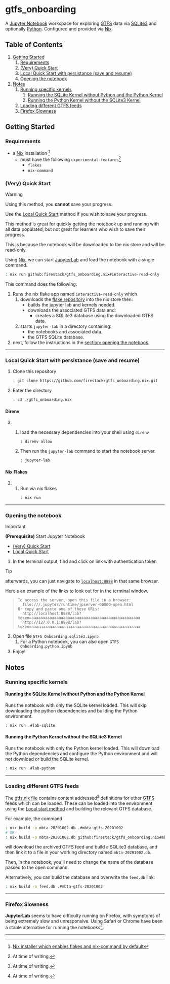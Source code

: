 # gtfs_onboarding
A [Jupyter Notebook](https://docs.jupyter.org/en/latest/#what-is-a-notebook)
workspace for exploring [GTFS][GTFS] data via 
[SQLite3](https://www.sqlite.org/index.html) and optionally [Python](https://www.python.org/).
Configured and provided via [Nix][nix].


## Table of Contents
1. [Getting Started](#getting-started)
	1. [Requirements](#requirements)
	2. [(Very) Quick Start](#very-quick-start)
	3. [Local Quick Start with persistance (save and resume)](#local-quick-start-with-persistance-save-and-resume)
	4. [Opening the notebook](#opening-the-notebook)
2. [Notes](#notes)
	1. [Running specific kernels](#running-specific-kernels)
		1. [Running the SQLite Kernel without Python and the Python Kernel](#running-the-sqlite-kernel-without-python-and-the-python-kernel)
		2. [Running the Python Kernel without the SQLite3 Kernel](#running-the-python-kernel-without-the-sqlite3-kernel)
	2. [Loading different GTFS feeds](#loading-different-gtfs-feeds)
	3. [Firefox Slowness](#firefox-slowness)

## Getting Started
### Requirements
- a [Nix][nix] installation [^nix-installer]
	- must have the following `experimental-features`[^at-time-of-writing]
		- `flakes`
		- `nix-command`

### (Very) Quick Start
> [!WARNING]
> Using this method, you __cannot__ save your progress.
>
> Use the [Local Quick Start](#local-quick-start-with-persistance-save-and-resume)
> method if you wish to save your progress.
>
> This method is great for quickly getting the notebook up
> and running with all data populated, but not great for
> learners who wish to save their progress.
>
> This is because the notebook will be downloaded to the
> nix store and will be read-only.

Using [Nix][nix], we can start [JupyterLab](https://jupyter.org/)
and load the notebook with a single command. 


```sh
: nix run github:firestack/gtfs_onboarding.nix#interactive-read-only
```

This command does the following:
1. Runs the nix flake app named `interactive-read-only` which
	1. downloads the [flake repository](https://github.com/firestack/gtfs_onboarding.nix)
		into the nix store then:
		- builds the jupyter lab and kernels needed.
		- downloads the associated GTFS data and:
			- creates a SQLite3 database using the downloaded 
				GTFS data.
	1. starts `jupyter-lab` in a directory containing:
		- the notebooks and associated data.
		- the GTFS SQLite database.
1. next, follow the instructions in the [section: opening the notebook](#opening-the-notebook).

---

### Local Quick Start with persistance (save and resume)
1) Clone this repository
	```sh
	: git clone https://github.com/firestack/gtfs_onboarding.nix.git
	```
2) Enter the directory
	```sh
	: cd ./gtfs_onboarding.nix
	```

#### Direnv
3.
	1. load the necessary dependencies into your shell using `direnv`
		```
		: direnv allow
		```

	4. Then run the `jupyter-lab` command to start the notebook server.
		```sh
		: jupyter-lab
		```

#### Nix Flakes
3.
	1. Run via nix flakes
		```sh
		: nix run
		```

---

### Opening the notebook

> [!IMPORTANT]
> __(Prerequisite)__ Start Jupyter Notebook
> - [(Very) Quick Start](#very-quick-start)
> - [Local Quick Start](#local-quick-start-with-persistance-save-and-resume)


1. In the terminal output, find and click on link with
authentication token

> [!TIP]
> afterwards, you can just navigate to
> [`localhost:8888`](http://localhost:8888) in that same
> browser.

Here's an example of the links to look out for in the terminal window.
> ```
> To access the server, open this file in a browser:
> 	file:///.jupyter/runtime/jpserver-00000-open.html
> Or copy and paste one of these URLs:
> 	http://localhost:8888/lab?token=aaaaaaaaaaaaaaaaaaaaaaaaaaaaaaaaaaaaaaaaaaaaaaaa
> 	http://127.0.0.1:8888/lab?token=aaaaaaaaaaaaaaaaaaaaaaaaaaaaaaaaaaaaaaaaaaaaaaaa
> ```

2. Open file `GTFS Onboarding.sqlite3.ipynb`
	1. For a Python notebook, you can also open `GTFS Onboarding.python.ipynb`
3. Enjoy!

## Notes
### Running specific kernels
#### Running the SQLite Kernel without Python and the Python Kernel
Runs the notebook with only the SQLite kernel loaded. 
This will skip downloading the python dependencies and 
building the Python environment.
```sh
: nix run .#lab-sqlite
```

#### Running the Python Kernel without the SQLite3 Kernel
Runs the notebook with only the Python kernel loaded.
This will download the Python dependencies and configure
the Python environment and will not download or build
the SQLite kernel.
```sh
: nix run .#lab-python
```

---

### Loading different GTFS feeds
The [gtfs.nix file](./gtfs.nix) contains content addressed[^at-time-of-writing]
definitions for other [GTFS][GTFS] feeds which can be loaded.
These can be loaded into the environment using the [Local start method](#local-quick-start-with-persistance-save-and-resume) and 
building the relevant GTFS database.

For example, the command
```sh
: nix build -o mbta-20201002.db .#mbta-gtfs-20201002
# OR
: nix build -o mbta-20201002.db github:firestack/gtfs_onboarding.nix#mbta-gtfs-20201002
```
will download the archived GTFS feed and build a SQLite3
database, and then link it to a file in your working 
directory named `mbta-20201002.db`.

Then, in the notebook, you'll need to change the name of the
database passed to the open command.

Alternatively, you can build the database and overwrite the `feed.db` link:
```sh
: nix build -o feed.db .#mbta-gtfs-20201002
```

---

### Firefox Slowness
__JupyterLab__ seems to have difficulty running on Firefox,
with symptoms of being extremely slow and unresponsive.
Using Safari or Chrome have been a stable alternative for
running the notebooks[^at-time-of-writing].

---

[nix]: https://nixos.org/
[GTFS]: https://gtfs.org/

[^nix-installer]: [Nix installer which enables flakes and nix-command by default](https://github.com/DeterminateSystems/nix-installer/)
[^at-time-of-writing]: At time of writing.
